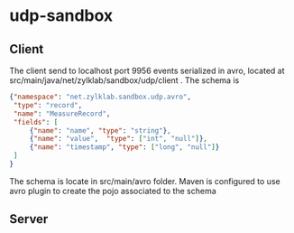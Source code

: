 # udp-sandbox

## Client
The client send to localhost port 9956 events serialized in avro, located at src/main/java/net/zylklab/sandbox/udp/client . The schema is

```json
{"namespace": "net.zylklab.sandbox.udp.avro",
 "type": "record",
 "name": "MeasureRecord",
 "fields": [
     {"name": "name", "type": "string"},
     {"name": "value",  "type": ["int", "null"]},
     {"name": "timestamp", "type": ["long", "null"]}
 ]
}
```

The schema is locate in src/main/avro folder. Maven is configured to use avro plugin to create the pojo associated to the schema


## Server